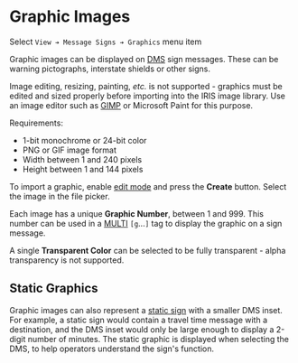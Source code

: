 # Graphic Images

Select `View ➔ Message Signs ➔ Graphics` menu item

Graphic images can be displayed on [DMS] sign messages.  These can be warning
pictographs, interstate shields or other signs.

Image editing, resizing, painting, *etc.* is not supported - graphics must be
edited and sized properly before importing into the IRIS image library.  Use an
image editor such as [GIMP] or Microsoft Paint for this purpose.

Requirements:

- 1-bit monochrome or 24-bit color
- PNG or GIF image format
- Width between 1 and 240 pixels
- Height between 1 and 144 pixels

To import a graphic, enable [edit mode] and press the **Create** button.
Select the image in the file picker.

Each image has a unique **Graphic Number**, between 1 and 999.  This number
can be used in a [MULTI] `[g`...`]` tag to display the graphic on a sign
message.

A single **Transparent Color** can be selected to be fully transparent - alpha
transparency is not supported. 

## Static Graphics

Graphic images can also represent a [static sign] with a smaller DMS inset.  For
example, a static sign would contain a travel time message with a destination,
and the DMS inset would only be large enough to display a 2-digit number of
minutes.  The static graphic is displayed when selecting the DMS, to help
operators understand the sign's function.


[DMS]: dms.html
[edit mode]: user_interface.html#edit-mode
[GIMP]: https://www.gimp.org/
[MULTI]: multi.html
[static sign]: dms.html#setup
